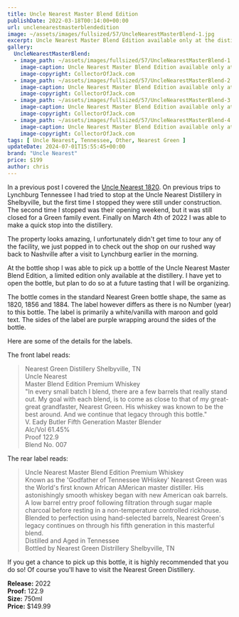 ```yaml
---
title: Uncle Nearest Master Blend Edition
publishDate: 2022-03-18T00:14:00+00:00
url: unclenearestmasterblendedition
image: ~/assets/images/fullsized/57/UncleNearestMasterBlend-1.jpg
excerpt: Uncle Nearest Master Blend Edition available only at the distillery
gallery:
  UncleNearestMasterBlend:
  - image_path: ~/assets/images/fullsized/57/UncleNearestMasterBlend-1.jpg
    image-caption: Uncle Nearest Master Blend Edition available only at the distillery
    image-copyright: CollectorOfJack.com
  - image_path: ~/assets/images/fullsized/57/UncleNearestMasterBlend-2.jpg
    image-caption: Uncle Nearest Master Blend Edition available only at the distillery
    image-copyright: CollectorOfJack.com
  - image_path: ~/assets/images/fullsized/57/UncleNearestMasterBlend-3.jpg
    image-caption: Uncle Nearest Master Blend Edition available only at the distillery
    image-copyright: CollectorOfJack.com
  - image_path: ~/assets/images/fullsized/57/UncleNearestMasterBlend-4.jpg
    image-caption: Uncle Nearest Master Blend Edition available only at the distillery
    image-copyright: CollectorOfJack.com
tags: [ Uncle Nearest, Tennessee, Other, Nearest Green ]
updateDate: 2024-07-01T15:55:45+00:00
brand: "Uncle Nearest"
price: $199
author: chris
---
```

In a previous post I covered the [Uncle Nearest 1820](https://collectorofjack.com/UncleNearest1820). On previous trips to Lynchburg Tennessee I had  tried to stop at the Uncle Nearest Distillery in Shelbyville, but the first time I stopped they were still under construction. The second time I stopped was their opening weekend, but it was still closed for a Green family event. Finally on March 4th of 2022 I was able to make a quick stop into the distillery.

The property looks amazing, I unfortunately didn't get time to tour any of the facility, we just popped in to check out the shop on our rushed way back to Nashville after a visit to Lynchburg earlier in the morning.

At the bottle shop I was able to pick up a bottle of the Uncle Nearest Master Blend Edition, a limited edition only available at the distillery. I have yet to open the bottle, but plan to do so at a future tasting that I will be organizing.

The bottle comes in the standard Nearest Green bottle shape, the same as 1820, 1856 and 1884. The label however differs as there is no Number (year) to this bottle. The label is primarily a white/vanilla with maroon and gold text. The sides of the label are purple wrapping around the sides of the bottle. 

Here are some of the details for the labels.

The front label reads:
> Nearest Green Distillery Shelbyville, TN  
> Uncle Nearest  
> Master Blend Edition Premium Whiskey  
> "In every small batch I blend, there are a few barrels that really stand out. My goal with each blend, is to come as close to that of my great-great grandfaster, Nearest Green. His whiskey was known to be the best around. And we continue that legacy through this bottle."  
> V. Eady Butler Fifth Generation Master Blender  
> Alc/Vol 61.45%  
> Proof 122.9  
> Blend No. 007  

The rear label reads:

> Uncle Nearest Master Blend Edition Premium Whiskey  
> Known as the 'Godfather of Tennessee WHiskey' Nearest Green was the World's first known African AMerican master distiller. His astonishingly smooth whiskey began with new American oak barrels. A low barrel entry proof following filtration through sugar maple charcoal before resting in a non-temperature controlled rickhouse.  
> Blended to perfection using hand-selected barrels, Nearest Green's legacy continues on through his fifth generation in this masterful blend.  
> Distilled and Aged in Tennessee  
> Bottled by Nearest Green Distrillery Shelbyville, TN  

If you get a chance to pick up this bottle, it is highly recommended that you do so! Of course you'll have to visit the Nearest Green Distillery. 

**Release:** 2022  
**Proof:** 122.9  
**Size:** 750ml  
**Price:** $149.99  



